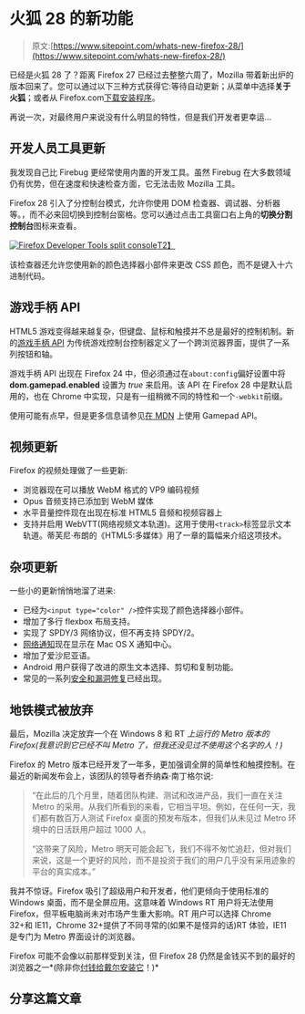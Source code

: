 # 火狐 28 的新功能

> 原文:[https://www.sitepoint.com/whats-new-firefox-28/](https://www.sitepoint.com/whats-new-firefox-28/)

已经是火狐 28 了？距离 Firefox 27 已经过去整整六周了，Mozilla 带着新出炉的版本回来了。您可以通过以下三种方式获得它:等待自动更新；从菜单中选择**关于火狐**；或者从 Firefox.com[下载安装程序](http://firefox.com/)。

再说一次，对最终用户来说没有什么明显的特性，但是我们开发者更幸运…

## 开发人员工具更新

我发现自己比 Firebug 更经常使用内置的开发工具。虽然 Firebug 在大多数领域仍有优势，但在速度和快速检查方面，它无法击败 Mozilla 工具。

Firefox 28 引入了分控制台模式，允许你使用 DOM 检查器、调试器、分析器等。，而不必来回切换到控制台窗格。您可以通过点击工具窗口右上角的**切换分割控制台**图标来查看。

[![Firefox Developer Tools split console](../Images/2eb46e7edf5639230975535e58d5b2ff.png)T2】](https://blogs.sitepointstatic.com/images/tech/936-firefox-28-inspector.png)

该检查器还允许您使用新的颜色选择器小部件来更改 CSS 颜色，而不是键入十六进制代码。

## 游戏手柄 API

HTML5 游戏变得越来越复杂，但键盘、鼠标和触摸并不总是最好的控制机制。新的[游戏手柄 API](https://dvcs.w3.org/hg/gamepad/raw-file/default/gamepad.html) 为传统游戏控制台控制器定义了一个跨浏览器界面，提供了一系列按钮和轴。

游戏手柄 API 出现在 Firefox 24 中，但必须通过在`about:config`偏好设置中将 **dom.gamepad.enabled** 设置为 *true* 来启用。该 API 在 Firefox 28 中是默认启用的，也在 Chrome 中实现，只是有一组稍微不同的特性和一个`-webkit`前缀。

使用可能有点早，但是更多信息请参见[在 MDN](https://developer.mozilla.org/en-US/docs/Web/Guide/API/Gamepad) 上使用 Gamepad API。

## 视频更新

Firefox 的视频处理做了一些更新:

*   浏览器现在可以播放 WebM 格式的 VP9 编码视频
*   Opus 音频支持已添加到 WebM 媒体
*   水平音量控件现在出现在标准 HTML5 音频和视频容器上
*   支持并启用 WebVTT(网络视频文本轨道)。这用于使用`<track>`标签显示文本轨道。蒂芙尼·布朗的《HTML5:多媒体》用了一章的篇幅来介绍这项技术。

## 杂项更新

一些小的更新悄悄地溜了进来:

*   已经为`<input type="color" />`控件实现了颜色选择器小部件。
*   增加了多行 flexbox 布局支持。
*   实现了 SPDY/3 网络协议，但不再支持 SPDY/2。
*   [网络通知](https://developer.mozilla.org/en-US/docs/WebAPI/Using_Web_Notifications)现在显示在 Mac OS X 通知中心。
*   增加了爱沙尼亚语。
*   Android 用户获得了改进的原生文本选择、剪切和复制功能。
*   常见的一系列[安全和漏洞修复](https://www.mozilla.org/security/known-vulnerabilities/firefox.html)已经出现。

## 地铁模式被放弃

最后，Mozilla 决定放弃一个在 Windows 8 和 RT *上运行的 Metro 版本的 Firefox(我意识到它已经不叫 Metro 了，但我还没见过不使用这个名字的人！)*

Firefox 的 Metro 版本已经开发了一年多，更加强调全屏的简单性和触摸控制。在最近的新闻发布会上，该团队的领导者乔纳森·南丁格尔说:

> “在此后的几个月里，随着团队构建、测试和改进产品，我们一直在关注 Metro 的采用。从我们所看到的来看，它相当平坦。例如，在任何一天，我们都有数百万人测试 Firefox 桌面的预发布版本，但我们从未见过 Metro 环境中的日活跃用户超过 1000 人。
> 
> “这带来了风险，Metro 明天可能会起飞，我们不得不匆忙追赶，但对我们来说，这是一个更好的风险，而不是投资于我们的用户几乎没有采用迹象的平台的真实成本。”

我并不惊讶。Firefox 吸引了超级用户和开发者，他们更倾向于使用标准的 Windows 桌面，而不是全屏应用。这意味着 Windows RT 用户将无法使用 Firefox，但平板电脑尚未对市场产生重大影响。RT 用户可以选择 Chrome 32+和 IE11，Chrome 32+提供了不同寻常的(如果不是怪异的话)RT 体验，IE11 是专门为 Metro 界面设计的浏览器。

Firefox 可能不会像以前那样受到关注，但 Firefox 28 仍然是金钱买不到的最好的浏览器之一*(除非你[付钱给戴尔安装它](http://www.bbc.co.uk/news/technology-26465203)！)*

## 分享这篇文章